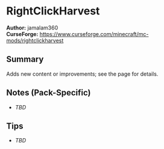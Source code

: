 # RightClickHarvest

**Author:** jamalam360  
**CurseForge:** https://www.curseforge.com/minecraft/mc-mods/rightclickharvest

## Summary
Adds new content or improvements; see the page for details.

## Notes (Pack-Specific)
- _TBD_

## Tips
- _TBD_

